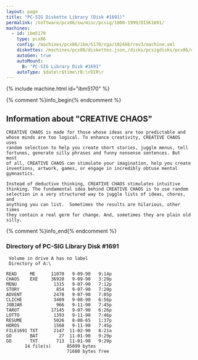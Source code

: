 ```yaml
---
layout: page
title: "PC-SIG Diskette Library (Disk #1691)"
permalink: /software/pcx86/sw/misc/pcsig/1000-1999/DISK1691/
machines:
  - id: ibm5170
    type: pcx86
    config: /machines/pcx86/ibm/5170/cga/1024kb/rev3/machine.xml
    diskettes: /machines/pcx86/diskettes.json,/disks/pcsigdisks/pcx86/diskettes.json
    autoGen: true
    autoMount:
      B: "PC-SIG Library Disk #1691"
    autoType: $date\r$time\rB:\rDIR\r
---
```


{% include machine.html id="ibm5170" %}

{% comment %}info_begin{% endcomment %}

## Information about "CREATIVE CHAOS"

    CREATIVE CHAOS is made for those whose ideas are too predictable and
    whose minds are too logical. To enhance creativity, CREATIVE CHAOS uses
    random selection to help you create short stories, juggle menus, tell
    fortunes, generate silly phrases and funny nonsense sentences. But most
    of all, CREATIVE CHAOS can stimulate your imagination, help you create
    inventions, artwork, games, or engage in incredibly obtuse mental
    gymnastics.
    
    Instead of deductive thinking, CREATIVE CHAOS stimulates intuitive
    thinking. The fundamental idea behind CREATIVE CHAOS is to use random
    selection in a very structured way to juggle lists of ideas, chores, and
    anything you can list.  Sometimes the results are hilarious, other times
    they contain a real germ for change. And, sometimes they are plain old
    silly.
{% comment %}info_end{% endcomment %}


### Directory of PC-SIG Library Disk #1691

     Volume in drive A has no label
     Directory of A:\

    READ     ME      11070   9-09-90   9:14p
    CHAOS    EXE     36928   9-09-90   3:29p
    MENU              1315   9-07-90   7:12p
    STORY              854   9-07-90   7:20p
    ADVENT            2478   9-07-90   7:05p
    CLICHE            3469   9-08-90   6:56p
    JOBJAR             966   9-11-90   7:45p
    TAROT            17145   9-07-90   6:26p
    LOTTO             1393   9-11-90   7:46p
    RESUME            5026   8-08-65   1:37p
    HOROS             1568   9-11-90   7:45p
    FILE1691 TXT      2147  11-02-90   8:21a
    GO       BAT        27  11-01-90   9:29p
    GO       TXT       713  11-01-90   9:29p
           14 file(s)      85099 bytes
                           71680 bytes free
